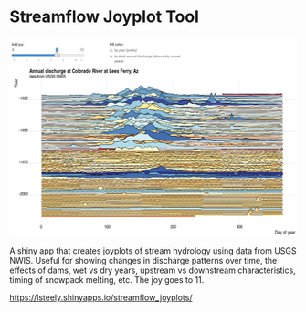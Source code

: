 # Streamflow Joyplot Tool

<img src="https://github.com/codeswitching/Streamflow-Joyplot-Tool/blob/master/shinyapp.PNG">

A shiny app that creates joyplots of stream hydrology using data from USGS NWIS. Useful for showing changes in discharge patterns over time, the effects of dams, wet vs dry years, upstream vs downstream characteristics, timing of snowpack melting, etc. The joy goes to 11.

https://lsteely.shinyapps.io/streamflow_joyplots/
